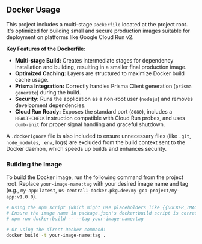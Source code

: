 ## Docker Usage

This project includes a multi-stage `Dockerfile` located at the project root. It's optimized for building small and secure production images suitable for deployment on platforms like Google Cloud Run v2.

**Key Features of the Dockerfile:**

* **Multi-stage Build:** Creates intermediate stages for dependency installation and building, resulting in a smaller final production image.
* **Optimized Caching:** Layers are structured to maximize Docker build cache usage.
* **Prisma Integration:** Correctly handles Prisma Client generation (`prisma generate`) during the build.
* **Security:** Runs the application as a non-root user (`nodejs`) and removes development dependencies.
* **Cloud Run Ready:** Exposes the standard port (`8080`), includes a `HEALTHCHECK` instruction compatible with Cloud Run probes, and uses `dumb-init` for proper signal handling and graceful shutdown.

A `.dockerignore` file is also included to ensure unnecessary files (like `.git`, `node_modules`, `.env`, logs) are excluded from the build context sent to the Docker daemon, which speeds up builds and enhances security.

### Building the Image

To build the Docker image, run the following command from the project root. Replace `your-image-name:tag` with your desired image name and tag (e.g., `my-app:latest`, `us-central1-docker.pkg.dev/my-gcp-project/my-app:v1.0.0`).

```bash
# Using the npm script (which might use placeholders like {{DOCKER_IMAGE}})
# Ensure the image name in package.json's docker:build script is correct
# npm run docker:build -- --tag your-image-name:tag

# Or using the direct Docker command:
docker build -t your-image-name:tag .